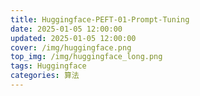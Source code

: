 ```yaml
---
title: Huggingface-PEFT-01-Prompt-Tuning
date: 2025-01-05 12:00:00
updated: 2025-01-05 12:00:00
cover: /img/huggingface.png
top_img: /img/huggingface_long.png
tags: Huggingface
categories: 算法
---
```

